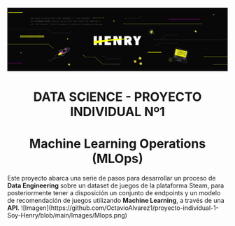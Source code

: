 ![Banner](https://github.com/OctavioAlvarez1/proyecto-individual-1-Soy-Henry/blob/main/Images/henry.jfif)
<h1 align="center">DATA SCIENCE - PROYECTO INDIVIDUAL Nº1</h1>
<h1 align="center">Machine Learning Operations (MLOps)</h1>
Este proyecto abarca una serie de pasos para desarrollar un proceso de <strong>Data Engineering</strong> sobre un dataset de juegos de la plataforma Steam, para posteriormente tener a disposición un conjunto de endpoints y un modelo de recomendación de juegos utilizando <strong>Machine Learning</strong>, a través de una <strong>API</strong>.
![Imagen](https://github.com/OctavioAlvarez1/proyecto-individual-1-Soy-Henry/blob/main/Images/Mlops.png)

